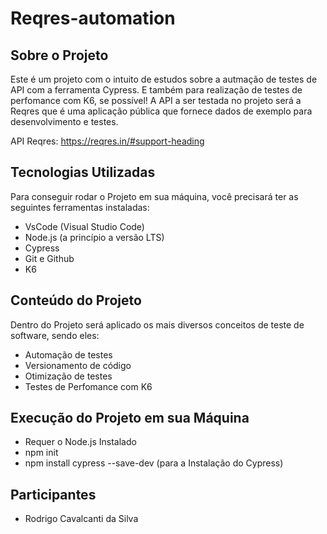 # Reqres-automation

## Sobre o Projeto

Este é um projeto com o intuito de estudos sobre a autmação de testes de API com a ferramenta Cypress. E também para realização de testes de perfomance com K6, se possível! 
A API a ser testada no projeto será a Reqres que é uma aplicação pública que fornece dados de exemplo para desenvolvimento e testes.

API Reqres: https://reqres.in/#support-heading

## Tecnologias Utilizadas

Para conseguir rodar o Projeto em sua máquina, você precisará ter as seguintes ferramentas instaladas:

- VsCode (Visual Studio Code)
- Node.js (a princípio a versão LTS)
- Cypress
- Git e Github 
- K6

## Conteúdo do Projeto

Dentro do Projeto será aplicado os mais diversos conceitos de teste de software, sendo eles:

- Automação de testes
- Versionamento de código
- Otimização de testes
- Testes de Perfomance com K6

## Execução do Projeto em sua Máquina 

- Requer o Node.js Instalado
- npm init
- npm install cypress --save-dev (para a Instalação do Cypress)


## Participantes 

- Rodrigo Cavalcanti da Silva 
